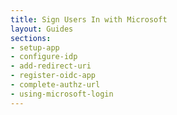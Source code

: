 ```yaml
---
title: Sign Users In with Microsoft
layout: Guides
sections:
- setup-app
- configure-idp
- add-redirect-uri
- register-oidc-app
- complete-authz-url
- using-microsoft-login
---
```

